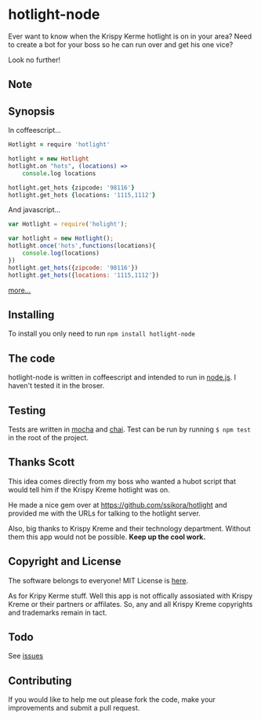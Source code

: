 hotlight-node
=============

Ever want to know when the Krispy Kerme hotlight is on in your area? Need to create a bot for your boss so he can run over and get his one vice?

Look no further!

Note
----------

Synopsis
--------------
In coffeescript...
```coffeescript
Hotlight = require 'hotlight'

hotlight = new Hotlight
hotlight.on "hots", (locations) =>
    console.log locations

hotlight.get_hots {zipcode: '98116'}
hotlight.get_hots {locations: '1115,1112'}
```
And javascript...
```javascript
var Hotlight = require('holight');

var hotlight = new Hotlight();
hotlight.once('hots',functions(locations){
    console.log(locations)
})
hotlight.get_hots({zipcode: '98116'})
hotlight.get_hots({locations: '1115,1112'})
```
[more...](https://github.com/jamsajones/hotlight-node/wiki)

Installing
--------------
To install you only need to run ```npm install hotlight-node```

The code
--------------
hotlight-node is written in coffeescript and intended to run in [node.js](http://nodejs.org). I haven't tested it in the broser.

Testing
-------------
Tests are written in [mocha](http://visionmedia.github.com/mocha/) and [chai](http://chaijs.com/). Test can be run by running ```$ npm test``` in the root of the project.


Thanks Scott
-----------
This idea comes directly from my boss who wanted a hubot script that would tell him if the Krispy Kreme hotlight was on.

He made a nice gem over at https://github.com/ssikora/hotlight and provided me with the URLs for talking to the hotlight server.

Also, big thanks to Krispy Kreme and their technology department. Without them this app would not be possible. **Keep up the cool work.**

Copyright and License
-----------
The software belongs to everyone! MIT License is [here](https://raw.github.com/jamsajones/hotlight-node/master/LICENSE).

As for Kripy Kerme stuff. Well this app is not offically assosiated with Krispy Kreme or their partners or affilates. So, any and all Krispy Kreme copyrights and trademarks remain in tact.

Todo
-----------
See [issues](https://github.com/jamsajones/hotlight-node/issues)

Contributing
--------------
If you would like to help me out please fork the code, make your improvements and submit a pull request.